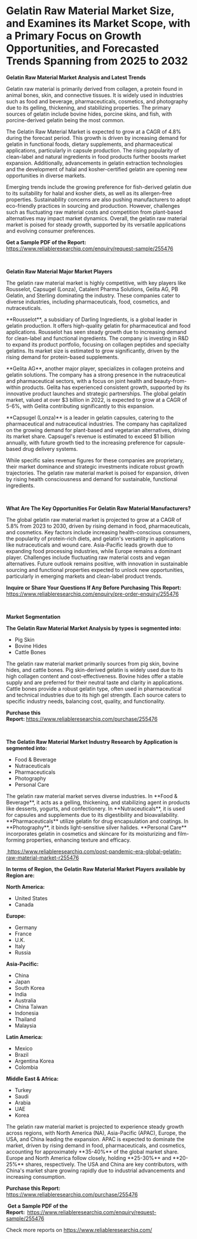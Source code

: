 <p><h1>Gelatin Raw Material Market Size, and Examines its Market Scope, with a Primary Focus on Growth Opportunities, and Forecasted Trends Spanning from 2025 to 2032</h1></p><p><strong>Gelatin Raw Material Market Analysis and Latest Trends</strong></p>
<p><p>Gelatin raw material is primarily derived from collagen, a protein found in animal bones, skin, and connective tissues. It is widely used in industries such as food and beverage, pharmaceuticals, cosmetics, and photography due to its gelling, thickening, and stabilizing properties. The primary sources of gelatin include bovine hides, porcine skins, and fish, with porcine-derived gelatin being the most common.</p><p>The Gelatin Raw Material Market is expected to grow at a CAGR of 4.8% during the forecast period. This growth is driven by increasing demand for gelatin in functional foods, dietary supplements, and pharmaceutical applications, particularly in capsule production. The rising popularity of clean-label and natural ingredients in food products further boosts market expansion. Additionally, advancements in gelatin extraction technologies and the development of halal and kosher-certified gelatin are opening new opportunities in diverse markets.</p><p>Emerging trends include the growing preference for fish-derived gelatin due to its suitability for halal and kosher diets, as well as its allergen-free properties. Sustainability concerns are also pushing manufacturers to adopt eco-friendly practices in sourcing and production. However, challenges such as fluctuating raw material costs and competition from plant-based alternatives may impact market dynamics. Overall, the gelatin raw material market is poised for steady growth, supported by its versatile applications and evolving consumer preferences.</p></p>
<p><strong>Get a Sample PDF of the Report:&nbsp;</strong> <a href="https://www.reliableresearchiq.com/enquiry/request-sample/255476?utm_campaign=1842&utm_medium=2&utm_source=Github&utm_content=ia&utm_term=21012025&utm_id=gelatin-raw-material">https://www.reliableresearchiq.com/enquiry/request-sample/255476</a></p>
<p>&nbsp;</p>
<p><strong>Gelatin Raw Material Major Market Players</strong></p>
<p><p>The gelatin raw material market is highly competitive, with key players like Rousselot, Capsugel (Lonza), Catalent Pharma Solutions, Gelita AG, PB Gelatin, and Sterling dominating the industry. These companies cater to diverse industries, including pharmaceuticals, food, cosmetics, and nutraceuticals.</p><p>**Rousselot**, a subsidiary of Darling Ingredients, is a global leader in gelatin production. It offers high-quality gelatin for pharmaceutical and food applications. Rousselot has seen steady growth due to increasing demand for clean-label and functional ingredients. The company is investing in R&D to expand its product portfolio, focusing on collagen peptides and specialty gelatins. Its market size is estimated to grow significantly, driven by the rising demand for protein-based supplements.</p><p>**Gelita AG**, another major player, specializes in collagen proteins and gelatin solutions. The company has a strong presence in the nutraceutical and pharmaceutical sectors, with a focus on joint health and beauty-from-within products. Gelita has experienced consistent growth, supported by its innovative product launches and strategic partnerships. The global gelatin market, valued at over $3 billion in 2022, is expected to grow at a CAGR of 5-6%, with Gelita contributing significantly to this expansion.</p><p>**Capsugel (Lonza)** is a leader in gelatin capsules, catering to the pharmaceutical and nutraceutical industries. The company has capitalized on the growing demand for plant-based and vegetarian alternatives, driving its market share. Capsugel's revenue is estimated to exceed $1 billion annually, with future growth tied to the increasing preference for capsule-based drug delivery systems.</p><p>While specific sales revenue figures for these companies are proprietary, their market dominance and strategic investments indicate robust growth trajectories. The gelatin raw material market is poised for expansion, driven by rising health consciousness and demand for sustainable, functional ingredients.</p></p>
<p>&nbsp;</p>
<p><strong>What Are The Key Opportunities For Gelatin Raw Material Manufacturers?</strong></p>
<p><p>The global gelatin raw material market is projected to grow at a CAGR of 5.8% from 2023 to 2030, driven by rising demand in food, pharmaceuticals, and cosmetics. Key factors include increasing health-conscious consumers, the popularity of protein-rich diets, and gelatin's versatility in applications like nutraceuticals and wound care. Asia-Pacific leads growth due to expanding food processing industries, while Europe remains a dominant player. Challenges include fluctuating raw material costs and vegan alternatives. Future outlook remains positive, with innovation in sustainable sourcing and functional properties expected to unlock new opportunities, particularly in emerging markets and clean-label product trends.</p></p>
<p><strong>Inquire or Share Your Questions If Any Before Purchasing This Report:</strong> <a href="https://www.reliableresearchiq.com/enquiry/pre-order-enquiry/255476?utm_campaign=1842&utm_medium=2&utm_source=Github&utm_content=ia&utm_term=21012025&utm_id=gelatin-raw-material">https://www.reliableresearchiq.com/enquiry/pre-order-enquiry/255476</a></p>
<p>&nbsp;</p>
<p><strong>Market Segmentation</strong></p>
<p><strong>The Gelatin Raw Material Market Analysis by types is segmented into:</strong></p>
<p><ul><li>Pig Skin</li><li>Bovine Hides</li><li>Cattle Bones</li></ul></p>
<p><p>The gelatin raw material market primarily sources from pig skin, bovine hides, and cattle bones. Pig skin-derived gelatin is widely used due to its high collagen content and cost-effectiveness. Bovine hides offer a stable supply and are preferred for their neutral taste and clarity in applications. Cattle bones provide a robust gelatin type, often used in pharmaceutical and technical industries due to its high gel strength. Each source caters to specific industry needs, balancing cost, quality, and functionality.</p></p>
<p><strong>Purchase this Report:&nbsp;</strong><a href="https://www.reliableresearchiq.com/purchase/255476?utm_campaign=1842&utm_medium=2&utm_source=Github&utm_content=ia&utm_term=21012025&utm_id=gelatin-raw-material">https://www.reliableresearchiq.com/purchase/255476</a></p>
<p>&nbsp;</p>
<p><strong>The Gelatin Raw Material Market Industry Research by Application is segmented into:</strong></p>
<p><ul><li>Food & Beverage</li><li>Nutraceuticals</li><li>Pharmaceuticals</li><li>Photography</li><li>Personal Care</li></ul></p>
<p><p>The gelatin raw material market serves diverse industries. In **Food & Beverage**, it acts as a gelling, thickening, and stabilizing agent in products like desserts, yogurts, and confectionery. In **Nutraceuticals**, it is used for capsules and supplements due to its digestibility and bioavailability. **Pharmaceuticals** utilize gelatin for drug encapsulation and coatings. In **Photography**, it binds light-sensitive silver halides. **Personal Care** incorporates gelatin in cosmetics and skincare for its moisturizing and film-forming properties, enhancing texture and efficacy.</p></p>
<p><a href="https://www.reliableresearchiq.com/post-pandemic-era-global-gelatin-raw-material-market-r255476?utm_campaign=1842&utm_medium=2&utm_source=Github&utm_content=ia&utm_term=21012025&utm_id=gelatin-raw-material">&nbsp;https://www.reliableresearchiq.com/post-pandemic-era-global-gelatin-raw-material-market-r255476</a></p>
<p><strong>In terms of Region, the Gelatin Raw Material Market Players available by Region are:</strong></p>
<p>
    <p> <strong> North America: </strong>
        <ul>
            <li>United States</li>
            <li>Canada</li>
        </ul>
        </p> 
    <p> <strong> Europe: </strong>
        <ul>
            <li>Germany</li>
            <li>France</li>
            <li>U.K.</li>
            <li>Italy</li>
            <li>Russia</li>
        </ul>
        </p> 
    <p> <strong> Asia-Pacific: </strong>
        <ul>
            <li>China</li>
            <li>Japan</li>
            <li>South Korea</li>
            <li>India</li>
            <li>Australia</li>
            <li>China Taiwan</li>
            <li>Indonesia</li>
            <li>Thailand</li>
            <li>Malaysia</li>
        </ul>
        </p> 
    <p> <strong> Latin America: </strong>
        <ul>
            <li>Mexico</li>
            <li>Brazil</li>
            <li>Argentina Korea</li>
            <li>Colombia</li>
        </ul>
        </p> 
    <p> <strong> Middle East & Africa: </strong>
        <ul>
            <li>Turkey</li>
            <li>Saudi</li>
            <li>Arabia</li>
            <li>UAE</li>
            <li>Korea</li>
        </ul>
    </p>
    </p>
<p><p>The gelatin raw material market is projected to experience steady growth across regions, with North America (NA), Asia-Pacific (APAC), Europe, the USA, and China leading the expansion. APAC is expected to dominate the market, driven by rising demand in food, pharmaceuticals, and cosmetics, accounting for approximately **35-40%** of the global market share. Europe and North America follow closely, holding **25-30%** and **20-25%** shares, respectively. The USA and China are key contributors, with China's market share growing rapidly due to industrial advancements and increasing consumption.</p></p>
<p><strong>Purchase this Report: </strong><a href="https://www.reliableresearchiq.com/purchase/255476?utm_campaign=1842&utm_medium=2&utm_source=Github&utm_content=ia&utm_term=21012025&utm_id=gelatin-raw-material">https://www.reliableresearchiq.com/purchase/255476</a></p>
<p>&nbsp;<strong>Get a Sample PDF of the Report:&nbsp;&nbsp;</strong><a href="https://www.reliableresearchiq.com/enquiry/request-sample/255476?utm_campaign=1842&utm_medium=2&utm_source=Github&utm_content=ia&utm_term=21012025&utm_id=gelatin-raw-material">https://www.reliableresearchiq.com/enquiry/request-sample/255476</a></p>
<p><strong></strong></p>
<p>Check more reports on <a href="https://www.reliableresearchiq.com/?utm_campaign=1842&utm_medium=2&utm_source=Github&utm_content=ia&utm_term=21012025&utm_id=gelatin-raw-material">https://www.reliableresearchiq.com/</a></p>